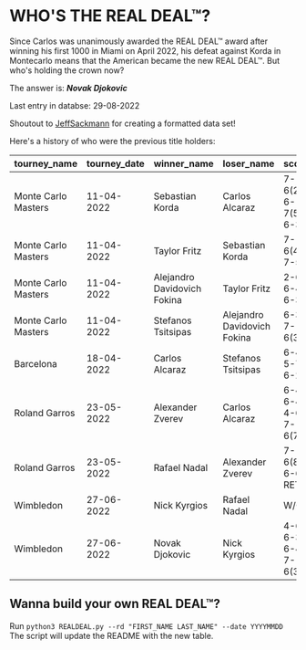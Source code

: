 # WHO'S THE REAL DEAL™?

Since Carlos was unanimously awarded the REAL DEAL™ award after winning his first 1000 in Miami on April 2022, his defeat against Korda in Montecarlo means that the American became the new REAL DEAL™. But who's holding the crown now?

The answer is: ***Novak Djokovic***

Last entry in databse: 29-08-2022

Shoutout to [JeffSackmann](https://github.com/JeffSackmann/tennis_atp) for creating a formatted data set!

Here's a history of who were the previous title holders:

| tourney_name        | tourney_date   | winner_name                 | loser_name                  | score              | round   |
|:--------------------|:---------------|:----------------------------|:----------------------------|:-------------------|:--------|
| Monte Carlo Masters | 11-04-2022     | Sebastian Korda             | Carlos Alcaraz              | 7-6(2) 6-7(5) 6-3  | R32     |
| Monte Carlo Masters | 11-04-2022     | Taylor Fritz                | Sebastian Korda             | 7-6(4) 7-5         | R16     |
| Monte Carlo Masters | 11-04-2022     | Alejandro Davidovich Fokina | Taylor Fritz                | 2-6 6-4 6-3        | QF      |
| Monte Carlo Masters | 11-04-2022     | Stefanos Tsitsipas          | Alejandro Davidovich Fokina | 6-3 7-6(3)         | F       |
| Barcelona           | 18-04-2022     | Carlos Alcaraz              | Stefanos Tsitsipas          | 6-4 5-7 6-2        | QF      |
| Roland Garros       | 23-05-2022     | Alexander Zverev            | Carlos Alcaraz              | 6-4 6-4 4-6 7-6(7) | QF      |
| Roland Garros       | 23-05-2022     | Rafael Nadal                | Alexander Zverev            | 7-6(8) 6-6 RET     | SF      |
| Wimbledon           | 27-06-2022     | Nick Kyrgios                | Rafael Nadal                | W/O                | SF      |
| Wimbledon           | 27-06-2022     | Novak Djokovic              | Nick Kyrgios                | 4-6 6-3 6-4 7-6(3) | F       |


## Wanna build your own REAL DEAL™?

Run ```python3 REALDEAL.py --rd "FIRST_NAME LAST_NAME" --date YYYYMMDD ```
The script will update the README with the new table.
